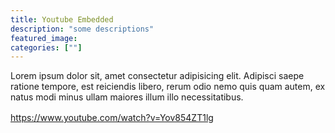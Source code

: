 ```yaml
---
title: Youtube Embedded
description: "some descriptions"
featured_image:
categories: [""]
---
```


<p style="margin-bottom: 1rem">Lorem ipsum dolor sit, amet consectetur adipisicing elit. Adipisci saepe ratione tempore, est reiciendis libero, rerum odio nemo quis quam autem, ex natus modi minus ullam maiores illum illo necessitatibus.</p>

https://www.youtube.com/watch?v=Yov854ZT1lg
